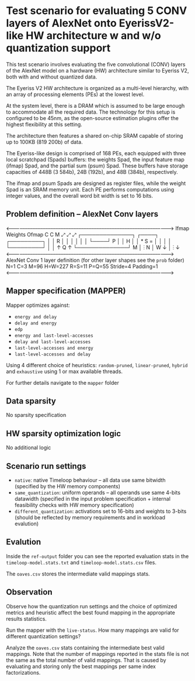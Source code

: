 # Test scenario for evaluating 5 CONV layers of AlexNet onto EyerissV2-like HW architecture w and w/o quantization support
This test scenario involves evaluating the five convolutional (CONV) layers of the AlexNet model on a hardware (HW) architecture similar to Eyeriss V2, both with and without quantized data.

The Eyeriss V2 HW architecture is organized as a multi-level hierarchy, with an array of processing elements (PEs) at the lowest level.

At the system level, there is a DRAM which is assumed to be large enough to accommodate all the required data. The technology for this setup is configured to be 45nm, as the open-source estimation plugins offer the highest flexibility at this setting.

The architecture then features a shared on-chip SRAM capable of storing up to 100KB (819 200b) of data.

The Eyeriss-like design is comprised of 168 PEs, each equipped with three local scratchpad (Spads) buffers: the weights Spad, the input feature map (ifmap) Spad, and the partial sum (psum) Spad. These buffers have storage capacities of 448B (3 584b), 24B (192b), and 48B (384b), respectively.

The ifmap and psum Spads are designed as register files, while the weight Spad is an SRAM memory unit. Each PE performs computations using integer values, and the overall word bit width is set to 16 bits. 

## Problem definition – AlexNet Conv layers
<–––––––––––––––––––––––––––––––––––––––––––––––––––––––––––––>
          Ifmap               Weights                Ofmap
   C                        C                 M
    ⤢                        ⤢                 ⤢
     ┌──────────────┐          ┌────┐            ┌─────────┐
     │              │        R │    │            │         │
     │              │          └────┘          P │         │
   H │              │   *        S       =       │         │
     │              │                            └─────────┘
     │              │        ↑                        Q
  ↑  └──────────────┘      M │   ⋮
N │         W                ↓
  │         ⋮
  ↓
<–––––––––––––––––––––––––––––––––––––––––––––––––––––––––––––>
AlexNet Conv 1 layer definition (for other layer shapes see the `prob` folder)
N=1
C=3
M=96
H=W=227
R=S=11
P=Q=55
Stride=4
Padding=1
<–––––––––––––––––––––––––––––––––––––––––––––––––––––––––––––>

## Mapper specification (MAPPER)
Mapper optimizes against:
* `energy and delay`
* `delay and energy`
* `edp`
* `energy and last-level-accesses`
* `delay and last-level-accesses`
* `last-level-accesses and energy`
* `last-level-accesses and delay`

Using 4 different choice of heuristics: `random-pruned`, `linear-pruned`, `hybrid` and `exhaustive` using 1 or max available threads.

For further details navigate to the `mapper` folder

## Data sparsity
No sparsity specification

## HW sparsity optimization logic
No additional logic

## Scenario run settings
* `native`: native Timeloop behaviour – all data use same bitwidth (specified by the HW memory components)
* `same_quantization`: uniform operands – all operands use same 4-bits datawidth (specified in the input problem specification + internal feasibility checks with HW memory specification)
* `different_quantization`: activations set to 16-bits and weights to 3-bits (should be reflected by memory requirements and in workload evalution)

## Evalution
Inside the `ref-output` folder you can see the reported evaluation stats in the `timeloop-model.stats.txt` and `timeloop-model.stats.csv` files.

The `oaves.csv` stores the intermediate valid mappings stats.

## Observation 
Observe how the quantization run settings and the choice of optimized metrics and heuristic affect the best found mapping in the appropriate results statistics.

Run the mapper with the `live-status`. How many mappings are valid for different quantization settings?

Analyze the `oaves.csv` stats containing the intermediate best valid mappings. Note that the number of mappings reported in the stats file is not the same as the total number of valid mappings. That is caused by evaluating and storing only the best mappings per same index factorizations.

